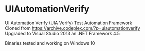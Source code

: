# UIAutomationVerify
UI Automation Verify (UIA Verify) Test Automation Framework<br>
Cloned from https://archive.codeplex.com/?p=uiautomationverify<br>
Upgraded to Visual Studio 2013 an .NET Framework 4.5

Binaries tested and working on Windows 10
